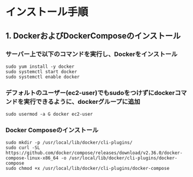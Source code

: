 # インストール手順

## 1. DockerおよびDockerComposeのインストール

### サーバー上で以下のコマンドを実行し、Dockerをインストール

    sudo yum install -y docker  
    sudo systemctl start docker  
    sudo systemctl enable docker  
 
### デフォルトのユーザー(ec2-user)でもsudoをつけずにdockerコマンドを実行できるように、dockerグループに追加

`sudo usermod -a G docker ec2-user`  

### Docker Composeのインストール

    sudo mkdir -p /usr/local/lib/docker/cli-plugins/  
    sudo curl -SL https://github.com/docker/compose/releases/download/v2.36.0/docker-compose-linux-x86_64 -o /usr/local/lib/docker/cli-plugins/docker-compose  
    sudo chmod +x /usr/local/lib/docker/cli-plugins/docker-compose  
